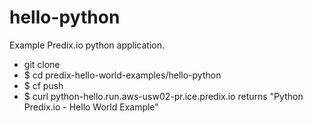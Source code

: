 hello-python
============

Example Predix.io python application.

- git clone 
- $ cd predix-hello-world-examples/hello-python
- $ cf push 
- $ curl python-hello.run.aws-usw02-pr.ice.predix.io  returns "Python Predix.io - Hello World Example"


